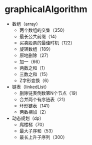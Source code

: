 # graphicalAlgorithm
* 数组（array）
    * 两个数组的交集（350）
    * 最长公共前缀（14）
    * 买卖股票的最佳时机（122）
    * 旋转数组（189）
    * 原地删除（27）
    * 加一（66）
    * 两数之和（1）
    * 三数之和（15）
    * Z字形变换（6）
* 链表（linkedList）
    * 删除链表倒数第N个节点（19）
    * 合并两个有序链表（21）
    * 环形链表（141）
    * 两数相加（2）
* 动态规划（dp）
    * 爬楼梯（70）
    * 最大子序和（53）
    * 最长上升子序列（300）